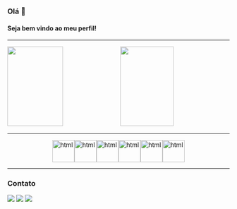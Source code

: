 ### Olá 👋 
#### Seja bem vindo ao meu perfil!

---

<div>
  <img width="50%" height="180em" src="https://github-readme-stats.vercel.app/api?username=z4doque&show_icons=true&theme=tokyonight&include_all_commits=true&count_private=true"/>
  <img width="49%" height="180em" src="https://github-readme-stats.vercel.app/api/top-langs/?username=z4doque&layout=compact&langs_count=7&theme=tokyonight"/>
</div>

---

<div style="width: 100%; display: flex; justify-content: center;">
    <img src="https://cdn.jsdelivr.net/gh/devicons/devicon/icons/html5/html5-original.svg" alt="html" width="50">
    <img src="https://cdn.jsdelivr.net/gh/devicons/devicon/icons/css3/css3-original.svg" alt="html" width="50">
    <img src="https://cdn.jsdelivr.net/gh/devicons/devicon/icons/bootstrap/bootstrap-original.svg" alt="html" width="50">
    <img src="https://cdn.jsdelivr.net/gh/devicons/devicon/icons/sass/sass-original.svg" alt="html" width="50">
    <img src="https://cdn.jsdelivr.net/gh/devicons/devicon/icons/javascript/javascript-original.svg" alt="html" width="50">
    <img src="https://cdn.jsdelivr.net/gh/devicons/devicon/icons/react/react-original.svg" alt="html" width="50">
</div>

---

### Contato

<div style="margin-top: 15px;">

<a href = "mailto:t.zadoque@escolar.ifrn.edu.br"><img src="https://img.shields.io/badge/Gmail-D14836?style=for-the-badge&logo=gmail&logoColor=white" target="_blank"></a>
<a href="linkedin.com/in/zadoque-teófilo/" target="_blank"><img src="https://img.shields.io/badge/-LinkedIn-%230077B5?style=for-the-badge&logo=linkedin&logoColor=white" target="_blank"></a>
<a href="https://t.me/z4doque">
    <img src="https://img.shields.io/badge/Telegram-2CA5E0?style=for-the-badge&logo=telegram&logoColor=white">
</a>

</div>
